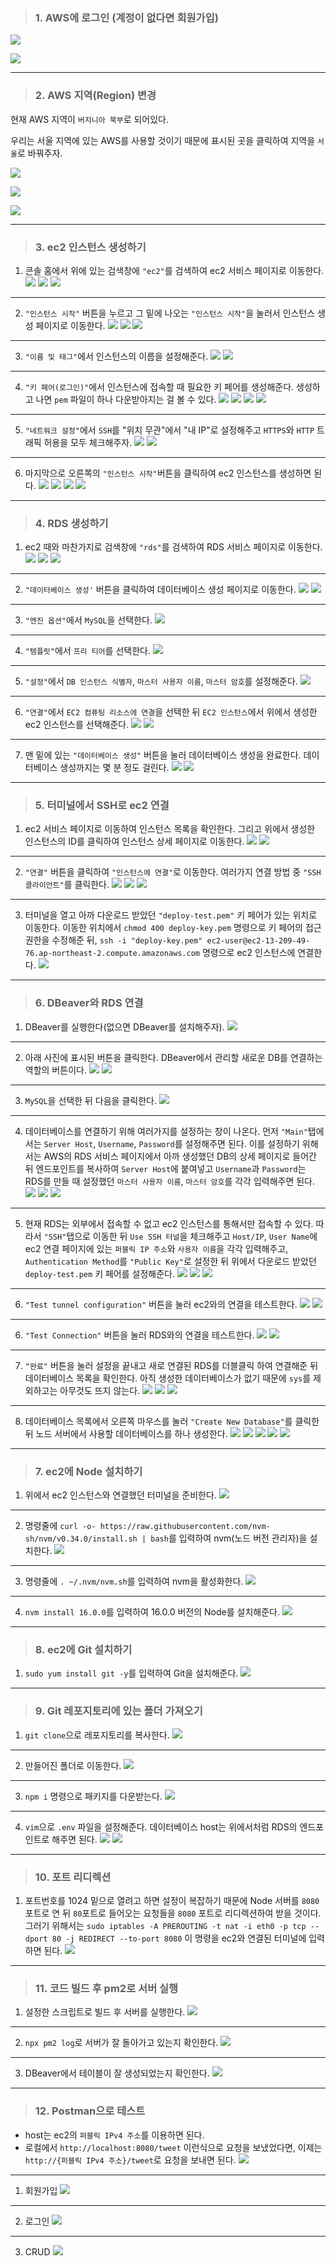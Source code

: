 > ### 1. AWS에 로그인 (계정이 없다면 회원가입)

![](https://velog.velcdn.com/images/fkstndnjs/post/2e496a9d-3c2e-420e-af36-ff3cf3d904ec/image.png)

![](https://velog.velcdn.com/images/fkstndnjs/post/83c163ce-5834-417c-9f1d-2400fb24d365/image.png)

---

> ### 2. AWS 지역(Region) 변경

현재 AWS 지역이 `버지니아 북부`로 되어있다.

우리는 서울 지역에 있는 AWS를 사용할 것이기 때문에 표시된 곳을 클릭하여 지역을 `서울`로 바꿔주자.

![](https://velog.velcdn.com/images/fkstndnjs/post/c8bf5a9e-bc80-4b01-948c-cbc2e226efd9/image.png)

![](https://velog.velcdn.com/images/fkstndnjs/post/f6e0e0a8-9cf7-4ff7-a636-d3ebf56f4db7/image.png)

![](https://velog.velcdn.com/images/fkstndnjs/post/b8c7a418-b273-4053-bc06-8fe10d635220/image.png)

---

> ### 3. ec2 인스턴스 생성하기

1. 콘솔 홈에서 위에 있는 검색창에 `"ec2"`를 검색하여 ec2 서비스 페이지로 이동한다.
![](https://velog.velcdn.com/images/fkstndnjs/post/91af3c33-f7a8-4cc2-bbe1-721465531b3d/image.png)
![](https://velog.velcdn.com/images/fkstndnjs/post/48e5ea85-c6e6-4239-a44f-4858adc98429/image.png)
![](https://velog.velcdn.com/images/fkstndnjs/post/ef34d5fe-6b15-4392-8bc1-eddd6adec323/image.png)

---

2. `"인스턴스 시작"` 버튼을 누르고 그 밑에 나오는 `"인스턴스 시작"`을 눌러서 인스턴스 생성 페이지로 이동한다.
![](https://velog.velcdn.com/images/fkstndnjs/post/2bcbec75-9610-4f64-9724-822a950848fe/image.png)
![](https://velog.velcdn.com/images/fkstndnjs/post/c5ae3187-d6dc-416d-82f4-45e843396cd5/image.png)
![](https://velog.velcdn.com/images/fkstndnjs/post/b4296d5a-66c3-443e-905d-5e14928570ee/image.png)

---

3. `"이름 및 태그"`에서 인스턴스의 이름을 설정해준다.
![](https://velog.velcdn.com/images/fkstndnjs/post/9d6fbfff-0331-40c2-b166-19327a494040/image.png)
![](https://velog.velcdn.com/images/fkstndnjs/post/72efddcb-8242-4b89-9389-20f1192b58ed/image.png)

---

4. `"키 페어(로그인)"`에서 인스턴스에 접속할 때 필요한 키 페어를 생성해준다. 생성하고 나면 `pem` 파일이 하나 다운받아지는 걸 볼 수 있다.
![](https://velog.velcdn.com/images/fkstndnjs/post/fbbc2df2-21b2-4ba5-a0d2-8e437f12c15d/image.png)
![](https://velog.velcdn.com/images/fkstndnjs/post/b611c204-a382-43b0-858c-647bfb0c5d5b/image.png)
![](https://velog.velcdn.com/images/fkstndnjs/post/e89cfb51-5f1e-4aae-9b5d-9ca16840aa6b/image.png)
![](https://velog.velcdn.com/images/fkstndnjs/post/369f9191-c1a1-449b-987c-918dde13d96b/image.png)

---

5. `"네트워크 설정"`에서 `SSH`를 "위치 무관"에서 "내 IP"로 설정해주고 `HTTPS`와 `HTTP` 트래픽 허용을 모두 체크해주자.
![](https://velog.velcdn.com/images/fkstndnjs/post/acf47fec-a9cf-40b4-afc6-1147f5dda31f/image.png)
![](https://velog.velcdn.com/images/fkstndnjs/post/22429340-b94b-4c6a-beb0-0dafe31912eb/image.png)

---

6. 마지막으로 오른쪽의 `"인스턴스 시작"`버튼을 클릭하여 ec2 인스턴스를 생성하면 된다.
![](https://velog.velcdn.com/images/fkstndnjs/post/65067e3d-a104-49b0-aa92-af5835b9057d/image.png)
![](https://velog.velcdn.com/images/fkstndnjs/post/b20eb6ca-29ae-4cb4-b119-42679ad4b960/image.png)
![](https://velog.velcdn.com/images/fkstndnjs/post/c581d8dd-ab22-4704-b6d3-4f022efac25d/image.png)
![](https://velog.velcdn.com/images/fkstndnjs/post/4199078c-9af0-4297-918f-102c611895f0/image.png)

---

> ### 4. RDS 생성하기

1. ec2 때와 마찬가지로 검색창에 `"rds"`를 검색하여 RDS 서비스 페이지로 이동한다.
![](https://velog.velcdn.com/images/fkstndnjs/post/96b5b075-4081-4ce6-a960-6156a6de7a9f/image.png)
![](https://velog.velcdn.com/images/fkstndnjs/post/047d6d62-69de-4c0a-83e0-457f169fe0d7/image.png)
![](https://velog.velcdn.com/images/fkstndnjs/post/554556ee-5b9d-4fac-9fc7-4a153ba88921/image.png)

---

2. `"데이터베이스 생성'` 버튼을 클릭하여 데이터베이스 생성 페이지로 이동한다.
![](https://velog.velcdn.com/images/fkstndnjs/post/b9d1b46d-2b02-49bb-97c6-968d82bf051a/image.png)
![](https://velog.velcdn.com/images/fkstndnjs/post/b24614fa-fb38-4b6d-b26d-2666390978c6/image.png)

---

3. `"엔진 옵션"`에서 `MySQL`을 선택한다.
![](https://velog.velcdn.com/images/fkstndnjs/post/90ed8203-8688-4bef-9430-c7979774149c/image.png)

---

4. `"템플릿"`에서 `프리 티어`를 선택한다.
![](https://velog.velcdn.com/images/fkstndnjs/post/4d715b26-b810-42ff-95a0-2e5ba4bb3b8a/image.png)

---

5. `"설정"`에서 `DB 인스턴스 식별자`, `마스터 사용자 이름`, `마스터 암호`를 설정해준다.
![](https://velog.velcdn.com/images/fkstndnjs/post/4e6a9e91-93a1-4b0c-95c1-582ddcca68d8/image.png)

---

6. `"연결"`에서 `EC2 컴퓨팅 리소스에 연결`을 선택한 뒤 `EC2 인스턴스`에서 위에서 생성한 ec2 인스턴스를 선택해준다.
![](https://velog.velcdn.com/images/fkstndnjs/post/37f770b8-a401-4ba5-8bc6-e30090bcde25/image.png)
![](https://velog.velcdn.com/images/fkstndnjs/post/70c973b1-0b8a-455a-85c2-7cdf8f1948e5/image.png)

---

7. 맨 밑에 있는 `"데이터베이스 생성"` 버튼을 눌러 데이터베이스 생성을 완료한다. 데이터베이스 생성까지는 몇 분 정도 걸린다.
![](https://velog.velcdn.com/images/fkstndnjs/post/5dff054b-b502-4609-ac0f-bc565410efa5/image.png)
![](https://velog.velcdn.com/images/fkstndnjs/post/f23ff407-0fec-4d7c-9c30-ea98d364017d/image.png)

---

> ### 5. 터미널에서 SSH로 ec2 연결

1. ec2 서비스 페이지로 이동하여 인스턴스 목록을 확인한다. 그리고 위에서 생성한 인스턴스의 ID를 클릭하여 인스턴스 상세 페이지로 이동한다.
![](https://velog.velcdn.com/images/fkstndnjs/post/cb056bea-b37b-482e-b167-af65ddbf13e7/image.png)
![](https://velog.velcdn.com/images/fkstndnjs/post/5fa63c17-5bfe-4a46-bf9e-52d7ab7c40d3/image.png)

---

2. `"연결"` 버튼을 클릭하여 `"인스턴스에 연결"`로 이동한다. 여러가지 연결 방법 중 `"SSH 클라이언트"`를 클릭한다.
![](https://velog.velcdn.com/images/fkstndnjs/post/7c20c78e-83df-4da6-a5f0-71d4ff7fbccd/image.png)
![](https://velog.velcdn.com/images/fkstndnjs/post/7525e521-f48a-47c4-b1d2-d3a0e7404fc5/image.png)
![](https://velog.velcdn.com/images/fkstndnjs/post/ae790bca-55f8-423f-aa9f-3ffe8a863825/image.png)

---

3. 터미널을 열고 아까 다운로드 받았던 `"deploy-test.pem"` 키 페어가 있는 위치로 이동한다. 이동한 위치에서 `chmod 400 deploy-key.pem` 명령으로 키 페어의 접근권한을 수정해준 뒤, `ssh -i "deploy-key.pem" ec2-user@ec2-13-209-49-76.ap-northeast-2.compute.amazonaws.com` 명령으로 ec2 인스턴스에 연결한다.
![](https://velog.velcdn.com/images/fkstndnjs/post/eacb07d4-5409-4b73-9cef-ebe5ff3dc4ea/image.png)

---

> ### 6. DBeaver와 RDS 연결

1. DBeaver를 실행한다(없으면 DBeaver를 설치해주자).
![](https://velog.velcdn.com/images/fkstndnjs/post/d3596c01-8d8a-41fc-82f5-7ee9af0ed8d1/image.png)

---

2. 아래 사진에 표시된 버튼을 클릭한다. DBeaver에서 관리할 새로운 DB를 연결하는 역할의 버튼이다.
![](https://velog.velcdn.com/images/fkstndnjs/post/917130be-d9e8-48e3-b3a0-337865916f94/image.png)
![](https://velog.velcdn.com/images/fkstndnjs/post/1ac7c99f-0a11-44dc-a134-2f4552f75945/image.png)

---

3. `MySQL`을 선택한 뒤 다음을 클릭한다.
![](https://velog.velcdn.com/images/fkstndnjs/post/87292d81-373a-47ed-8165-754c12cd2fdc/image.png)

---

4. 데이터베이스를 연결하기 위해 여러가지를 설정하는 창이 나온다. 먼저 `"Main"`탭에서는 `Server Host`, `Username`, `Password`를 설정해주면 된다. 이를 설정하기 위해서는 AWS의 RDS 서비스 페이지에서 아까 생성했던 DB의 상세 페이지로 들어간 뒤 엔드포인트를 복사하여 `Server Host`에 붙여넣고 `Username`과 `Password`는 RDS를 만들 때 설정했던 `마스터 사용자 이름`, `마스터 암호`를 각각 입력해주면 된다.
![](https://velog.velcdn.com/images/fkstndnjs/post/6b96dd6c-ccf4-4e88-977e-0b35132ea4a3/image.png)
![](https://velog.velcdn.com/images/fkstndnjs/post/eba14c4a-4075-42c6-a6cc-290d08a72a35/image.png)
![](https://velog.velcdn.com/images/fkstndnjs/post/4848f248-16ec-468e-8910-452aa482fb03/image.png)

---

5. 현재 RDS는 외부에서 접속할 수 없고 ec2 인스턴스를 통해서만 접속할 수 있다. 따라서 `"SSH"`탭으로 이동한 뒤 `Use SSH 터널`을 체크해주고 `Host/IP`, `User Name`에 ec2 연결 페이지에 있는 `퍼블릭 IP 주소`와 `사용자 이름`을 각각 입력해주고, `Authentication Method`를 `"Public Key"`로 설정한 뒤 위에서 다운로드 받았던 `deploy-test.pem` 키 페어를 설정해준다.
![](https://velog.velcdn.com/images/fkstndnjs/post/4346d27f-b7c1-446e-96c9-00330cd42a49/image.png)
![](https://velog.velcdn.com/images/fkstndnjs/post/7a0b31b3-9182-4339-afd0-a678e6a404dd/image.png)
![](https://velog.velcdn.com/images/fkstndnjs/post/9209c3fa-80f1-4173-a184-78e314344419/image.png)

---

6. `"Test tunnel configuration"` 버튼을 눌러 ec2와의 연결을 테스트한다.
![](https://velog.velcdn.com/images/fkstndnjs/post/ed8e6424-3bff-4c82-849c-4f18119edce1/image.png)
![](https://velog.velcdn.com/images/fkstndnjs/post/60f6abd2-bed4-4354-a37e-e1b7f82a1cf8/image.png)

---

6. `"Test Connection"` 버튼을 눌러 RDS와의 연결을 테스트한다.
![](https://velog.velcdn.com/images/fkstndnjs/post/84ff4b78-f212-4bf1-941f-bdf6ac7c6201/image.png)
![](https://velog.velcdn.com/images/fkstndnjs/post/c898e6aa-97ad-40f6-89d0-c18ed9ee09f0/image.png)

---

7. `"완료"` 버튼을 눌러 설정을 끝내고 새로 연결된 RDS를 더블클릭 하여 연결해준 뒤 데이터베이스 목록을 확인한다. 아직 생성한 데이터베이스가 없기 때문에 `sys`를 제외하고는 아무것도 뜨지 않는다.
![](https://velog.velcdn.com/images/fkstndnjs/post/85d38d9e-1624-489c-9942-8cfea98e9dcd/image.png)
![](https://velog.velcdn.com/images/fkstndnjs/post/07ff03aa-0272-49d0-83fe-3534998ecd28/image.png)
![](https://velog.velcdn.com/images/fkstndnjs/post/f09e58ce-7c00-49b7-83a1-7dd27c926fe9/image.png)

---

8. 데이터베이스 목록에서 오른쪽 마우스를 눌러 `"Create New Database"`를 클릭한 뒤 노드 서버에서 사용할 데이터베이스를 하나 생성한다.
![](https://velog.velcdn.com/images/fkstndnjs/post/6bded363-358d-4d5f-8c27-8868dfac3b81/image.png)
![](https://velog.velcdn.com/images/fkstndnjs/post/73e07235-1b8b-4793-8901-32c41a357d33/image.png)
![](https://velog.velcdn.com/images/fkstndnjs/post/24ecdd34-07d1-4044-a50b-1190a78d4095/image.png)
![](https://velog.velcdn.com/images/fkstndnjs/post/9cdbaa99-846f-4561-9148-fc788405e143/image.png)
![](https://velog.velcdn.com/images/fkstndnjs/post/dfbd7e48-737b-4e88-a189-95e5e4c58b18/image.png)

---

> ### 7. ec2에 Node 설치하기

1. 위에서 ec2 인스턴스와 연결했던 터미널을 준비한다.
![](https://velog.velcdn.com/images/fkstndnjs/post/013eff06-ce27-4fff-a193-aeaf3ff40ad5/image.png)

---

2. 명령줄에 `curl -o- https://raw.githubusercontent.com/nvm-sh/nvm/v0.34.0/install.sh | bash`를 입력하여 nvm(노드 버전 관리자)을 설치한다.
![](https://velog.velcdn.com/images/fkstndnjs/post/491469cb-7358-49f2-80c6-000d0ca3fdf0/image.png)

---

3. 명령줄에 `. ~/.nvm/nvm.sh`를 입력하여 nvm을 활성화한다.
![](https://velog.velcdn.com/images/fkstndnjs/post/9d59e443-6d25-4e01-9a4f-7498a73cfa15/image.png)

---

4. `nvm install 16.0.0`를 입력하여 16.0.0 버전의 Node를 설치해준다.
![](https://velog.velcdn.com/images/fkstndnjs/post/d8273be5-ac40-4693-ae98-28dfc359c1fc/image.png)

---

> ### 8. ec2에 Git 설치하기

1. `sudo yum install git -y`를 입력하여 Git을 설치해준다.
![](https://velog.velcdn.com/images/fkstndnjs/post/25368c35-8769-4a43-a983-ed94de424aa6/image.png)

---

> ### 9. Git 레포지토리에 있는 폴더 가져오기

1. `git clone`으로 레포지토리를 복사한다.
![](https://velog.velcdn.com/images/fkstndnjs/post/d532e04c-10e8-45c7-9e68-3a677a47681b/image.png)

---

2. 만들어진 폴더로 이동한다.
![](https://velog.velcdn.com/images/fkstndnjs/post/79bce4b0-5e3c-4079-94a9-29577a3b50c0/image.png)

---

3. `npm i` 명령으로 패키지를 다운받는다.
![](https://velog.velcdn.com/images/fkstndnjs/post/d109d554-3c3c-4588-8d60-8f678ca79a34/image.png)

---

4. `vim`으로 `.env` 파일을 설정해준다. 데이터베이스 host는 위에서처럼 RDS의 엔드포인트로 해주면 된다.
![](https://velog.velcdn.com/images/fkstndnjs/post/b30dbd82-18a8-49d1-8ad4-ec805173c883/image.png)
![](https://velog.velcdn.com/images/fkstndnjs/post/6514a139-9f94-44d0-ab6a-8f67da976151/image.png)

---

> ### 10. 포트 리디렉션

1. 포트번호를 1024 밑으로 열려고 하면 설정이 복잡하기 때문에 Node 서버를 `8080`포트로 연 뒤 `80`포트로 들어오는 요청들을 `8080` 포트로 리디렉션하여 받을 것이다. 그러기 위해서는 `sudo iptables -A PREROUTING -t nat -i eth0 -p tcp --dport 80 -j REDIRECT --to-port 8080` 이 명령을 ec2와 연결된 터미널에 입력하면 된다.
![](https://velog.velcdn.com/images/fkstndnjs/post/e9db0ecb-0fa6-4b71-a0b3-d9ee7d6fe2c1/image.png)

---

> ### 11. 코드 빌드 후 pm2로 서버 실행

1. 설정한 스크립트로 빌드 후 서버를 실행한다.
![](https://velog.velcdn.com/images/fkstndnjs/post/7c28ef40-123e-458b-9215-c6f24a2cbfc5/image.png)

---

2. `npx pm2 log`로 서버가 잘 돌아가고 있는지 확인한다.
![](https://velog.velcdn.com/images/fkstndnjs/post/d82e71bd-9eb8-498f-ab86-39feb92c3f0e/image.png)

---

3. DBeaver에서 테이블이 잘 생성되었는지 확인한다.
![](https://velog.velcdn.com/images/fkstndnjs/post/0813f62d-38bf-46ff-9168-a9a7d4bc4e5c/image.png)


---

> ### 12. Postman으로 테스트

- host는 ec2의 `퍼블릭 IPv4 주소`를 이용하면 된다.
- 로컬에서 `http://localhost:8080/tweet` 이런식으로 요청을 보냈었다면, 이제는 `http://{퍼블릭 IPv4 주소}/tweet`로 요청을 보내면 된다.
![](https://velog.velcdn.com/images/fkstndnjs/post/797f50b7-f58e-4bf4-bbfa-12ff88bff154/image.png)

---

1. 회원가입
![](https://velog.velcdn.com/images/fkstndnjs/post/a7b6e0cb-8874-4ccd-bc48-b0866394729f/image.png)

---

2. 로그인
![](https://velog.velcdn.com/images/fkstndnjs/post/567f87df-9534-4a95-af73-ca1c0f306406/image.png)

---

3. CRUD
![](https://velog.velcdn.com/images/fkstndnjs/post/413da1f7-2326-43d3-93bb-b45f4c4bdf34/image.png)

